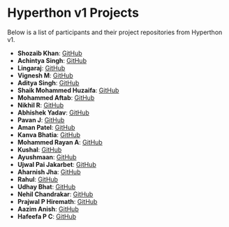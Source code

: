# Hyperthon v1 Projects

Below is a list of participants and their project repositories from Hyperthon v1.

- **Shozaib Khan**: [GitHub](https://github.com/Shozaib-Khan/coinex)
- **Achintya Singh**: [GitHub](https://github.com/achiit/hyperthon)
- **Lingaraj**: [GitHub](https://github.com/Lingaraj08/Hyperthon)
- **Vignesh M**: [GitHub](https://github.com/Vigneshm2004/hyperthon)
- **Aditya Singh**: [GitHub](https://github.com/Adi-21/lesgaspay)
- **Shaik Mohammed Huzaifa**: [GitHub](https://github.com/Shaik-mohd-huzaifa/Adverse)
- **Mohammed Aftab**: [GitHub](https://github.com/afthaabb/NFTonair)
- **Nikhil R**: [GitHub](https://github.com/nikhil-r0/tale-weaver)
- **Abhishek Yadav**: [GitHub](https://github.com/Abhi270303/CrazyKarenge)
- **Pavan J**: [GitHub](https://github.com/PavanJ-16/Hyperthon)
- **Aman Patel**: [GitHub](https://github.com/amanp8l/call)
- **Kanva Bhatia**: [GitHub](https://github.com/KanvaBhatia/devops-new)
- **Mohammed Rayan A**: [GitHub](https://github.com/Rayan9064/MemeBlitz)
- **Kushal**: [GitHub](https://github.com/kushalsrinivas/hyperthon)
- **Ayushmaan**: [GitHub](https://github.com/ayushmaan76/codebattle.git)
- **Ujwal Pai Jakarbet**: [GitHub](https://github.com/Paiggasaur/doggo-thingyy)
- **Aharnish Jha**: [GitHub](https://github.com/Aharnish0Jha/Hyperthon)
- **Rahul**: [GitHub](https://github.com/drahulsingh/daily-affirmation-bot)
- **Udhay Bhat**: [GitHub](https://github.com/udhaybhat00/text_to_handwriting)
- **Nehil Chandrakar**: [GitHub](https://github.com/NEhIL06/TheDenish)
- **Prajwal P Hiremath**: [GitHub](https://github.com/Prajwal9git/SpeedCoding/blob/main/transformImages.ipynb)
- **Aazim Anish**: [GitHub](https://github.com/AazimAnish/basefolio)
- **Hafeefa P C**: [GitHub](https://github.com/HafeefaPC/events)
